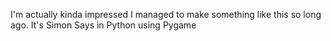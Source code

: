 I'm actually kinda impressed I managed to make something like this so long ago. It's Simon Says in Python using Pygame
